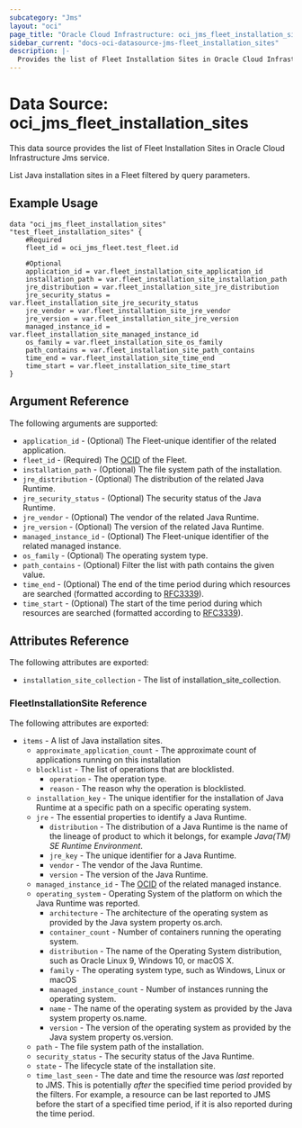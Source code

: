 ```yaml
---
subcategory: "Jms"
layout: "oci"
page_title: "Oracle Cloud Infrastructure: oci_jms_fleet_installation_sites"
sidebar_current: "docs-oci-datasource-jms-fleet_installation_sites"
description: |-
  Provides the list of Fleet Installation Sites in Oracle Cloud Infrastructure Jms service
---
```


# Data Source: oci_jms_fleet_installation_sites
This data source provides the list of Fleet Installation Sites in Oracle Cloud Infrastructure Jms service.

List Java installation sites in a Fleet filtered by query parameters.

## Example Usage

```hcl
data "oci_jms_fleet_installation_sites" "test_fleet_installation_sites" {
	#Required
	fleet_id = oci_jms_fleet.test_fleet.id

	#Optional
	application_id = var.fleet_installation_site_application_id
	installation_path = var.fleet_installation_site_installation_path
	jre_distribution = var.fleet_installation_site_jre_distribution
	jre_security_status = var.fleet_installation_site_jre_security_status
	jre_vendor = var.fleet_installation_site_jre_vendor
	jre_version = var.fleet_installation_site_jre_version
	managed_instance_id = var.fleet_installation_site_managed_instance_id
	os_family = var.fleet_installation_site_os_family
	path_contains = var.fleet_installation_site_path_contains
	time_end = var.fleet_installation_site_time_end
	time_start = var.fleet_installation_site_time_start
}
```

## Argument Reference

The following arguments are supported:

* `application_id` - (Optional) The Fleet-unique identifier of the related application.
* `fleet_id` - (Required) The [OCID](https://docs.cloud.oracle.com/iaas/Content/General/Concepts/identifiers.htm) of the Fleet.
* `installation_path` - (Optional) The file system path of the installation.
* `jre_distribution` - (Optional) The distribution of the related Java Runtime.
* `jre_security_status` - (Optional) The security status of the Java Runtime.
* `jre_vendor` - (Optional) The vendor of the related Java Runtime.
* `jre_version` - (Optional) The version of the related Java Runtime.
* `managed_instance_id` - (Optional) The Fleet-unique identifier of the related managed instance.
* `os_family` - (Optional) The operating system type.
* `path_contains` - (Optional) Filter the list with path contains the given value. 
* `time_end` - (Optional) The end of the time period during which resources are searched (formatted according to [RFC3339](https://datatracker.ietf.org/doc/html/rfc3339)).
* `time_start` - (Optional) The start of the time period during which resources are searched (formatted according to [RFC3339](https://datatracker.ietf.org/doc/html/rfc3339)).


## Attributes Reference

The following attributes are exported:

* `installation_site_collection` - The list of installation_site_collection.

### FleetInstallationSite Reference

The following attributes are exported:

* `items` - A list of Java installation sites.
	* `approximate_application_count` - The approximate count of applications running on this installation
	* `blocklist` - The list of operations that are blocklisted.
		* `operation` - The operation type.
		* `reason` - The reason why the operation is blocklisted.
	* `installation_key` - The unique identifier for the installation of Java Runtime at a specific path on a specific operating system.
	* `jre` - The essential properties to identify a Java Runtime.
		* `distribution` - The distribution of a Java Runtime is the name of the lineage of product to which it belongs, for example _Java(TM) SE Runtime Environment_.
		* `jre_key` - The unique identifier for a Java Runtime.
		* `vendor` - The vendor of the Java Runtime.
		* `version` - The version of the Java Runtime.
	* `managed_instance_id` - The [OCID](https://docs.cloud.oracle.com/iaas/Content/General/Concepts/identifiers.htm) of the related managed instance. 
	* `operating_system` - Operating System of the platform on which the Java Runtime was reported. 
		* `architecture` - The architecture of the operating system as provided by the Java system property os.arch.
		* `container_count` - Number of containers running the operating system.
		* `distribution` - The name of the Operating System distribution, such as Oracle Linux 9, Windows 10, or macOS X.
		* `family` - The operating system type, such as Windows, Linux or macOS
		* `managed_instance_count` - Number of instances running the operating system.
		* `name` - The name of the operating system as provided by the Java system property os.name.
		* `version` - The version of the operating system as provided by the Java system property os.version.
	* `path` - The file system path of the installation.
	* `security_status` - The security status of the Java Runtime.
	* `state` - The lifecycle state of the installation site.
	* `time_last_seen` - The date and time the resource was _last_ reported to JMS. This is potentially _after_ the specified time period provided by the filters. For example, a resource can be last reported to JMS before the start of a specified time period, if it is also reported during the time period. 

